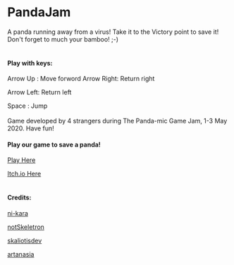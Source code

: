 # PandaJam

A panda running away from a virus! Take it to the Victory point to save it! Don't forget to much your bamboo! ;-)
<br/>
<br/>
#### Play with keys: 

Arrow Up : Move forword
Arrow Right: Return right

Arrow Left: Return left

Space : Jump
<br/>
<br/>
Game developed by 4 strangers during The Panda-mic Game Jam, 1-3 May 2020.
Have fun!

#### Play our game to save a panda!

[Play Here](https://artanasia.github.io/PandaJam/index.html) 

[Itch.io Here](https://artanasia.itch.io/pandamic-runner)
<br/>
<br/>
#### Credits:

[ni-kara](https://github.com/ni-kara) 

[notSkeletron](https://github.com/notSkeletron)

[skaliotisdev](https://github.com/skaliotisdev)

[artanasia](https://github.com/artanasia)
